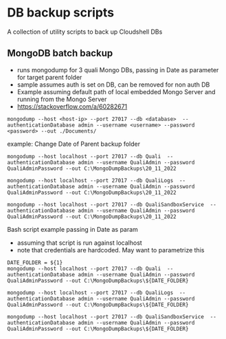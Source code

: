 # DB backup scripts
A collection of utility scripts to back up Cloudshell DBs

## MongoDB batch backup
- runs mongodump for 3 quali Mongo DBs, passing in Date as parameter for target parent folder
- sample assumes auth is set on DB, can be removed for non auth DB
- Example assuming default path of local embedded Mongo Server and running from the Mongo Server
- https://stackoverflow.com/a/60282671


```
mongodump --host <host-ip> --port 27017 --db <database>  --authenticationDatabase admin --username <username> --password <password> --out ./Documents/
```

example:
Change Date of Parent backup folder
```
mongodump --host localhost --port 27017 --db Quali  --authenticationDatabase admin --username QualiAdmin --password QualiAdminPassword --out C:\MongoDumpBackups\20_11_2022

mongodump --host localhost --port 27017 --db QualiLogs  --authenticationDatabase admin --username QualiAdmin --password QualiAdminPassword --out C:\MongoDumpBackups\20_11_2022

mongodump --host localhost --port 27017 --db QualiSandboxService  --authenticationDatabase admin --username QualiAdmin --password QualiAdminPassword --out C:\MongoDumpBackups\20_11_2022
```

Bash script example passing in Date as param
- assuming that script is run against localhost
- note that credentials are hardcoded. May want to parametrize this
```
DATE_FOLDER = ${1}
mongodump --host localhost --port 27017 --db Quali  --authenticationDatabase admin --username QualiAdmin --password QualiAdminPassword --out C:\MongoDumpBackups\${DATE_FOLDER}

mongodump --host localhost --port 27017 --db QualiLogs  --authenticationDatabase admin --username QualiAdmin --password QualiAdminPassword --out C:\MongoDumpBackups\${DATE_FOLDER}

mongodump --host localhost --port 27017 --db QualiSandboxService  --authenticationDatabase admin --username QualiAdmin --password QualiAdminPassword --out C:\MongoDumpBackups\${DATE_FOLDER}
```